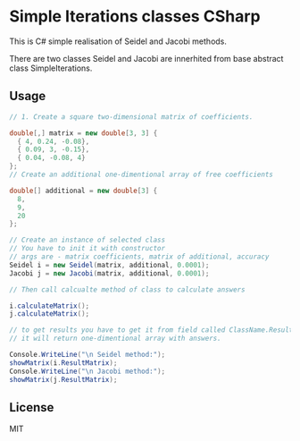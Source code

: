# Simple Iterations classes CSharp


This is C# simple realisation of Seidel and Jacobi methods.  

There are two classes Seidel and Jacobi are innerhited from base abstract class SimpleIterations.

## Usage


```csharp
// 1. Create a square two-dimensional matrix of coefficients.

double[,] matrix = new double[3, 3] {
  { 4, 0.24, -0.08}, 
  { 0.09, 3, -0.15}, 
  { 0.04, -0.08, 4}
};
// Create an additional one-dimentional array of free coefficients

double[] additional = new double[3] {
  8, 
  9, 
  20
};

// Create an instance of selected class 
// You have to init it with constructor 
// args are - matrix coefficients, matrix of additional, accuracy
Seidel i = new Seidel(matrix, additional, 0.0001);
Jacobi j = new Jacobi(matrix, additional, 0.0001);

// Then call calcualte method of class to calculate answers

i.calculateMatrix();
j.calculateMatrix();

// to get results you have to get it from field called ClassName.ResultMatrix
// it will return one-dimentional array with answers.

Console.WriteLine("\n Seidel method:");
showMatrix(i.ResultMatrix);
Console.WriteLine("\n Jacobi method:");
showMatrix(j.ResultMatrix);

```

## License

MIT 
